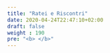 ```yaml
---
title: "Ratei e Riscontri"
date: 2020-04-24T22:47:10+02:00
draft: false
weight : 190
pre: "<b> </b>"
---
```

